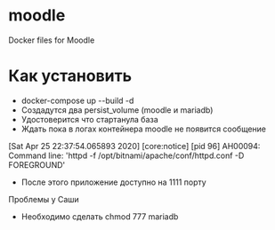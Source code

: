 # moodle
Docker files for Moodle

# Как установить

- docker-compose up --build -d
- Создадутся два persist_volume (moodle и mariadb)
- Удостоверится что стартанула база
- Ждать пока в логах контейнера moodle не появится сообщение

[Sat Apr 25 22:37:54.065893 2020] [core:notice] [pid 96] AH00094: Command line: 'httpd -f /opt/bitnami/apache/conf/httpd.conf -D FOREGROUND'

- После этого приложение доступно на 1111 порту




Проблемы у Саши

- Необходимо сделать chmod 777 mariadb
